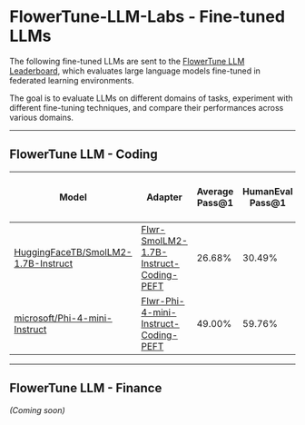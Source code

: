 # FlowerTune-LLM-Labs - Fine-tuned LLMs

The following fine-tuned LLMs are sent to the [FlowerTune LLM Leaderboard](https://flower.ai/benchmarks/llm-leaderboard/), which evaluates large language models fine-tuned in federated learning environments.

The goal is to evaluate LLMs on different domains of tasks, experiment with different fine-tuning techniques, and compare their performances across various domains.

---

## FlowerTune LLM - Coding

| Model                                | Adapter                                  | Average Pass@1 | HumanEval Pass@1 | MBPP Pass@1 | Multiple-CPP Pass@1 | Multiple-JS Pass@1 | Fraction-Fit | Server Rounds | Comm Budget Used (GB) | Date       |
|--------------------------------------|--------------------------------|----------------|------------------|-------------|---------------------|--------------------|--------------|---------------|-----------------------|------------|
| [HuggingFaceTB/SmolLM2-1.7B-Instruct](SmolLM2-1.7B-Instruct-Coding)  | [Flwr-SmolLM2-1.7B-Instruct-Coding-PEFT](https://huggingface.co/ethicalabs/Flwr-SmolLM2-1.7B-Instruct-Coding-PEFT) | 26.68%         | 30.49%           | 34.00%      | 23.60%              | 18.63%             | 0.4          | 100           | 17.11                 | 13/03/2025 |
| [microsoft/Phi-4-mini-Instruct](Phi-4-mini-Instruct-Coding)        | [Flwr-Phi-4-mini-Instruct-Coding-PEFT](https://huggingface.co/ethicalabs/Flwr-Phi-4-mini-Instruct-Coding-PEFT)   | 49.00%         | 59.76%           | 46.20%      | 37.27%              | 52.79%             | 0.2          | 10            | 3.66                  | 13/03/2025 |

---

## FlowerTune LLM - Finance

*(Coming soon)*
